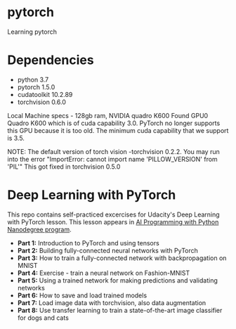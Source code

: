 # pytorch
Learning pytorch

# Dependencies
* python 3.7
* pytorch 1.5.0
* cudatoolkit 10.2.89
* torchvision 0.6.0 

Local Machine specs - 128gb ram, NVIDIA quadro K600
Found GPU0 Quadro K600 which is of cuda capability 3.0.
PyTorch no longer supports this GPU because it is too old.
The minimum cuda capability that we support is 3.5.
	
NOTE: The default version of torch vision -torchvision 0.2.2. You may run into the error "ImportError: cannot import name 'PILLOW_VERSION' from 'PIL'"
This got fixed in torchvision 0.5.0

# Deep Learning with PyTorch
This repo contains self-practiced excercises for Udacity's Deep Learning with PyTorch lesson. This lesson appears in [AI Programming with Python Nanodegree program](https://www.udacity.com/course/ai-programming-python-nanodegree--nd089).

* **Part 1:** Introduction to PyTorch and using tensors
* **Part 2:** Building fully-connected neural networks with PyTorch
* **Part 3:** How to train a fully-connected network with backpropagation on MNIST
* **Part 4:** Exercise - train a neural network on Fashion-MNIST
* **Part 5:** Using a trained network for making predictions and validating networks
* **Part 6:** How to save and load trained models
* **Part 7:** Load image data with torchvision, also data augmentation
* **Part 8:** Use transfer learning to train a state-of-the-art image classifier for dogs and cats


